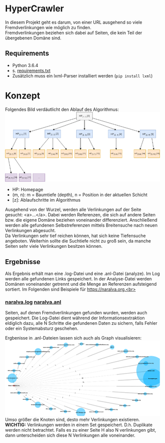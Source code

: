 # HyperCrawler

In diesem Projekt geht es darum, von einer URL ausgehend so viele Fremdverlinkungen wie möglich zu finden.<br>
Fremdverlinkungen beziehen sich dabei auf Seiten, die kein Teil der übergebenen Domäne sind.

## Requirements
* Python 3.6.4
* s. [requirements.txt](requirements.txt)
* Zusätzlich muss ein lxml-Parser installiert werden (`pip install lxml`)

# Konzept
Folgendes Bild verdäutlicht den Ablauf des Algorithmus:<br>
![alt text](res/tree.png "Tree Structure for homepages")<br>
* HP: Homepage
* (m, n): m = Baumtiefe (depth), n = Position in der aktuellen Schicht
* [z]: Ablaufschritte im Algorithmus

Ausgehend von der Wurzel, werden alle Verlinkungen auf der Seite gesucht: \<a\>...\</a\>. Dabei werden Referenzen, die sich auf andere Seiten bzw. die eigene Domäne beziehen voneinander differenziert. Anschließend werden alle gefundenen Selbstreferenzen mittels Breitensuche nach neuen Verlinkungen abgesucht.<br>
Da Verlinkungen sehr tief reichen können, hat sich keine Tiefensuche angeboten. Weiterhin sollte die Suchtiefe nicht zu groß sein, da manche Seiten sehr viele Verlinkungen besitzen können.

## Ergebnisse
Als Ergebnis erhält man eine .log-Datei und eine .anl-Datei (analyze). Im Log werden alle gefundenen Links gespeichert. In der Analyse-Datei werden Domänen voneinander getrennt und die Menge an Referenzen aufsteigend sortiert. Im Folgenden sind Beispiele für https://naralva.org.<br>

### [naralva.log](results/logs/naralva.log) [naralva.anl](results/naralva.anl)

Seiten, auf denen Fremdverlinkungen gefunden wurden, werden auch gespeichert. Die Log-Datei dient während der Informationsextraktion eldiglich dazu, alle N Schritte die gefundenen Daten zu sichern, falls Fehler oder ein Systemabsturz geschehen.<br>

Ergbenisse in .anl-Dateien lassen sich auch als Graph visualisieren:
![alt text](res/naralva[1_bis_-1].png "Fremdverlinkungen von naralva.org aus")<br>
Umso größer die Knoten sind, desto mehr Verlinkungen existieren.<br>
<b>WICHTIG:</b> Verlinkungen werden in einem Set gespeichert. D.h. Duplikate werden nicht betrachtet. Falls es zu einer Seite H also N verlinkungen gibt, dann unterscheiden sich diese N Verlinkungen alle voneinander.